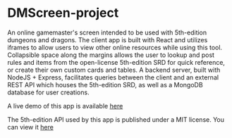 # DMScreen-project
An online gamemaster's screen intended to be used with 5th-edition dungeons and dragons. The client app is built with React and utilizes iframes to allow users to view other online resources while using this tool. Collapsible space along the margins allows the user to lookup and post rules and items from the open-license 5th-edition SRD for quick reference, or create their own custom cards and tables. A backend server, built with NodeJS + Express, facilitates queries between the client and an external REST API which houses the 5th-edition SRD, as well as a MongoDB database for user creations.

A live demo of this app is available [here](https://murmuring-eyrie-20813-8756f01191e8.herokuapp.com)

The 5th-edition API used by this app is published under a MIT license. You can view it [here](https://github.com/5e-bits/5e-srd-api)
